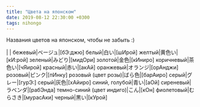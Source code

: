 ```yaml
---
title: "Цвета на японском"
date: 2019-08-12 22:30:00 +0300
tags: nihongo
---
```

Названия цветов на японском, чтобы не забыть :)
<!--more-->

| |
бежевый|ベージュ|[бЭ:джю]
белый|白い|[шИрой]
желтый|黄色い|[кИ:рой]
зеленый|みどり|[мидОри]
золотой|金色|[кИниро]
коричневый|茶色い|[чЯирой]
красный|赤い|[акАй]
оранжевый|オランジ|[орАнджи]
розовый|ピンク|[пИнку]
розовый (цвет розы)|ばら色|[барАиро]
серый|グレー|[гурЭ:]
серый|灰色|[хАйиро]
синий, голубой|青い|[аОй]
сиреневый|ラベンダ|[рабЭнда]
темно-синий (цвет индиго)|こん|[кОн]
фиолетовый|むらさき|[мурасАки]
черный|黒い|[кУрой]

